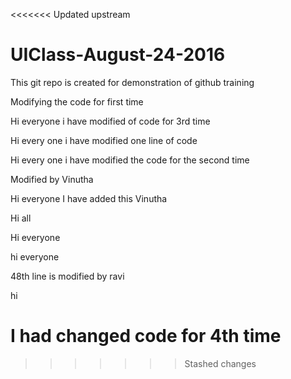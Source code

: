 <<<<<<< Updated upstream
# UIClass-August-24-2016
This git repo is created for demonstration of github training





Modifying the code for first time




Hi everyone i have modified of code for 3rd time


 


Hi every one i  have modified one line of code

Hi every one i have modified the code for the second time

Modified by Vinutha 


Hi everyone I have added this Vinutha

Hi all 

Hi everyone

hi everyone 



























48th line is modified by ravi

hi 


I had changed code for 4th time
=======
>>>>>>> Stashed changes

